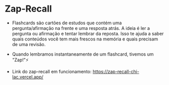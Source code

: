 # Zap-Recall

- Flashcards são cartões de estudos que contém uma pergunta/afirmação na frente e uma resposta atrás. A ideia é ler a pergunta ou afirmação e tentar lembrar da reposta. Isso te ajuda a saber quais conteúdos você tem mais frescos na memória e quais precisam de uma revisão.
- Quando lembramos instantaneamente de um flashcard, tivemos um "Zap!"⚡

- Link do zap-recall em funcionamento:
https://zap-recall-chi-lac.vercel.app/